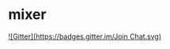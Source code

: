 # mixer
[![Gitter](https://badges.gitter.im/Join Chat.svg)](https://gitter.im/klen/mixer?utm_source=badge&utm_medium=badge&utm_campaign=pr-badge&utm_content=badge)